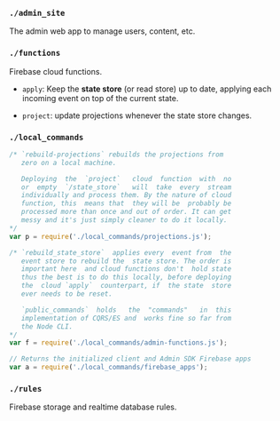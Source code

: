 ### `./admin_site`

The admin web app to manage users, content, etc.

### `./functions`

Firebase cloud functions.

+ `apply`: Keep the **state store** (or read store) up to date,
   applying each incoming event on top of the current state.

+ `project`: update projections whenever the state store changes.

### `./local_commands`

```javascript
/* `rebuild-projections` rebuilds the projections from
   zero on a local machine.

   Deploying  the  `project`   cloud  function  with  no
   or  empty  `/state_store`   will  take  every  stream
   individually and process them. By the nature of cloud
   function, this  means that  they will be  probably be
   processed more than once and out of order. It can get
   messy and it's just simply cleaner to do it locally.
*/
var p = require('./local_commands/projections.js');

/* `rebuild_state_store`  applies every  event from  the
   event store to rebuild the  state store. The order is
   important here  and cloud functions don't  hold state
   thus the best is to do this locally, before deploying
   the  cloud `apply`  counterpart, if  the state  store
   ever needs to be reset.

   `public_commands`  holds   the  "commands"   in  this
   implementation of CQRS/ES and  works fine so far from
   the Node CLI.
*/
var f = require('./local_commands/admin-functions.js');

// Returns the initialized client and Admin SDK Firebase apps
var a = require('./local_commands/firebase_apps');
```

### `./rules`

Firebase storage and realtime database rules.
